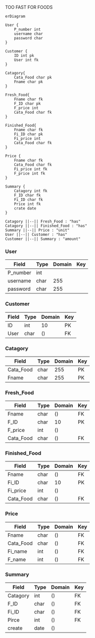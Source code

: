TOO FAST FOR FOODS
```mermaid
erDiagram

User {
    P_number int 
    username char
    password char
}

Customer {
    ID int pk
    User int fk
}

Catagory{
    Cata_Food char pk
    Fname char pk
}

Fresh_Food{
    Fname char fk
    F_ID char pk
    F_price int
    Cata_Food char fk
}

Finished_Food{
    Fname char fk
    Fi_ID char pk
    Fi_price int
    Cata_Food char fk
}

Price {
    Fname char fk
    Cata_Food char fk
    Fi_price int fk
    F_price int fk
}

Summary {
    Catagory int fk
    F_ID char fk
    Fi_ID char fk
    Price int fk
    crate date
}

Catagory ||--|| Fresh_Food : "has"
Catagory ||--|| Finished_Food : "has"
Summary ||--|| Price : "unit"
User ||--|| Customer : "has"
Customer ||--|| Summary : "amount"

```


### User
| Field | Type | Domain | Key |
| ---   |  --- |  ---   | --- |
|P_number | int |  |  |
|username | char | 255 | |
|password | char | 255 | |

### Customer
| Field | Type | Domain | Key |
| ---   |  --- |  ---   | --- |
|ID | int | 10 | PK |
|User | char | () | FK |

### Catagory
| Field | Type | Domain | Key |
| ---   |  --- |  ---   | --- |
|Cata_Food | char | 255 | PK |
|Fname | char | 255 | PK |

### Fresh_Food
| Field | Type | Domain | Key |
| ---   |  --- |  ---   | --- |
|Fname | char | () | FK |
|F_ID | char | 10 | PK |
|F_price | int | () | |
|Cata_Food | char | () | FK |

### Finished_Food
| Field | Type | Domain | Key |
| ---   |  --- |  ---   | --- |
|Fname | char | () | FK |
|Fi_ID | char | 10 | PK |
|Fi_price | int | () | |
|Cata_Food | char | () | FK |

### Price
| Field | Type | Domain | Key |
| ---   |  --- |  ---   | --- |
|Fname | char | () | FK |
|Cata_Food | char | () | FK |
|Fi_name | int | () | FK |
|F_name | int | () | FK |

### Summary
| Field | Type | Domain | Key |
| ---   |  --- |  ---   | --- |
|Catagory | int | () | FK |
|F_ID | char | () | FK |
|Fi_ID | char | () | FK |
|Pirce | int | () | FK |
|create | date | () |  |
